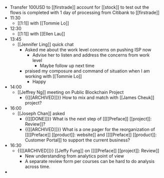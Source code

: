 - Transfer 100USD to [[firstrade]] account for [[stock]] to test out the flows is completed with 1 day of processing from Citibank to [[firstrade]]
- 11:30
    - [[1:1]] with [[Tommie Lo]]
- 12:30
    - [[1:1]] with [[Ellen Lau]]
- 13:45
    - [[Jennifer Ling]] quick chat
        - Asked me about the work level concerns on pushing ISP now
            - Advise her to listen and address the concerns from work level
                - Maybe follow up next time
        - praised my composure and command of situation when I am working with [[Tommie Lo]]
            - Happy
- 14:00
    - [[Jeffrey Ng]] meeting on Public Blockchain Project
        - {{[[ARCHIVED]]}}  How to mix and match with [[James Cheuk]] project?
- 16:00
    - [[Joseph Chan]] asked
        - {{[[DONE]]}}  What is the next step of [[[[Preface]] [[project]]: Review]]?
        - {{[[ARCHIVED]]}}  What is a one pager for the reorganization of [[[[Preface]] [[product]]: website]] and [[[[Preface]] [[product]]: Customer Portal]] to support the current business?
- 16:30
    - {{[[ARCHIVED]]}}  [[Jeffy Fung]] on [[[[Preface]] [[project]]: Review]]
        - New understanding from analytics point of view
        - A separate review form per courses can be hard to do analysis across time.
- 
